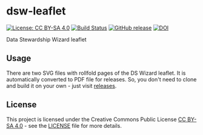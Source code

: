 # dsw-leaflet

[![License: CC BY-SA 4.0](https://img.shields.io/github/license/DataStewardshipWizard/dsw-leaflet.svg)](LICENSE)
[![Build Status](https://travis-ci.org/DataStewardshipWizard/dsw-leaflet.svg?branch=master)](https://travis-ci.org/DataStewardshipWizard/dsw-leaflet)
[![GitHub release](https://img.shields.io/github/downloads/DataStewardshipWizard/dsw-leaflet/total.svg)](https://github.com/DataStewardshipWizard/dsw-leaflet/releases)
[![DOI](https://zenodo.org/badge/125397270.svg)](https://zenodo.org/badge/latestdoi/125397270)

Data Stewardship Wizard leaflet

## Usage

There are two SVG files with rollfold pages of the DS Wizard leaflet. It is automatically converted to PDF file for releases. So, you don't need to clone and build it on your own - just visit [releases].

## License

This project is licensed under the Creative Commons Public License [CC BY-SA 4.0] - see the [LICENSE] file for more details.

[CC BY-SA 4.0]: https://creativecommons.org/licenses/by-sa/4.0/deed.cs
[LICENSE]: LICENSE
[releases]: https://github.com/DataStewardshipWizard/dsw-leaflet/releases
